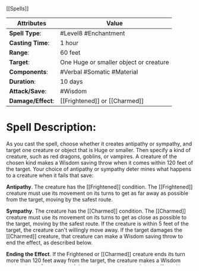 [[Spells]]

| Attributes         | Value                                  |
| ------------------ | -------------------------------------- |
| **Spell Type**:    | #Level8 #Enchantment                   |
| **Casting Time**:  | 1 hour                                 |
| **Range**:         | 60 feet                                |
| **Target**:        | One Huge or smaller object or creature |
| **Components**:    | #Verbal #Somatic #Material             |
| **Duration**:      | 10 days                                |
| **Attack/Save**:   | #Wisdom                                |
| **Damage/Effect**: | [[Frightened]] or [[Charmed]]          |

# Spell Description: 
As you cast the spell, choose whether it creates antipathy or sympathy, and target one creature or object that is Huge or smaller. Then specify a kind of creature, such as red dragons, goblins, or vampires. A creature of the chosen kind makes a Wisdom saving throw when it comes within 120 feet of the target. Your choice of antipathy or sympathy deter mines what happens to a creature when it fails that save:

**Antipathy**. 
	The creature has the [[Frightened]] condition. The [[Frightened]] creature must use its movement on its turns to get as far away as possible from the target, moving by the safest route.

**Sympathy**.
	The creature has the [[Charmed]] condition. The [[Charmed]] creature must use its movement on its turns to get as close as possible to the target, moving by the safest route. If the creature is within 5 feet of the target, the creature can't willingly move away. If the target damages the [[Charmed]] creature, that creature can make a Wisdom saving throw to end the effect, as described below.

**Ending the Effect**. 
	If the Frightened or [[Charmed]] creature ends its turn more than 120 feet away from the target, the creature makes a Wisdom saving throw. On a successful save, the creature is no longer affected by the target. A creature that successfully saves against this effect is immune to it for 1 minute, after which it can be affected again.

**Spell Cost**: a mix of vinegar and honey

**Available for**: #BardSpell #DruidSpell #WizardSpell 